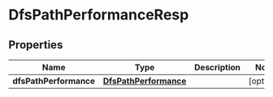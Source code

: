 # DfsPathPerformanceResp

## Properties
Name | Type | Description | Notes
------------ | ------------- | ------------- | -------------
**dfsPathPerformance** | [**DfsPathPerformance**](DfsPathPerformance.md) |  |  [optional]
